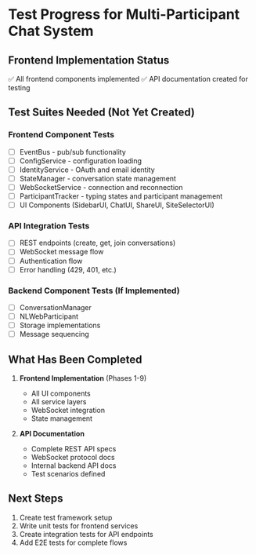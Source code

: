 # Test Progress for Multi-Participant Chat System

## Frontend Implementation Status
✅ All frontend components implemented
✅ API documentation created for testing

## Test Suites Needed (Not Yet Created)

### Frontend Component Tests
- [ ] EventBus - pub/sub functionality
- [ ] ConfigService - configuration loading
- [ ] IdentityService - OAuth and email identity
- [ ] StateManager - conversation state management
- [ ] WebSocketService - connection and reconnection
- [ ] ParticipantTracker - typing states and participant management
- [ ] UI Components (SidebarUI, ChatUI, ShareUI, SiteSelectorUI)

### API Integration Tests
- [ ] REST endpoints (create, get, join conversations)
- [ ] WebSocket message flow
- [ ] Authentication flow
- [ ] Error handling (429, 401, etc.)

### Backend Component Tests (If Implemented)
- [ ] ConversationManager
- [ ] NLWebParticipant
- [ ] Storage implementations
- [ ] Message sequencing

## What Has Been Completed
1. **Frontend Implementation** (Phases 1-9)
   - All UI components
   - All service layers
   - WebSocket integration
   - State management

2. **API Documentation**
   - Complete REST API specs
   - WebSocket protocol docs
   - Internal backend API docs
   - Test scenarios defined

## Next Steps
1. Create test framework setup
2. Write unit tests for frontend services
3. Create integration tests for API endpoints
4. Add E2E tests for complete flows